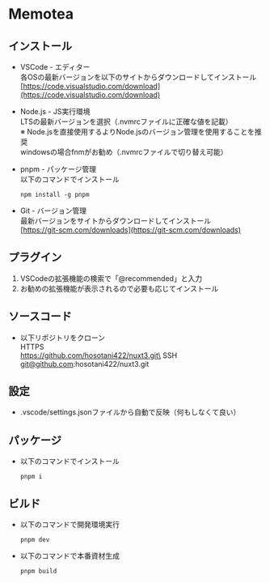 # Memotea

## インストール

- VSCode - エディター\
  各OSの最新バージョンを以下のサイトからダウンロードしてインストール
  [https://code.visualstudio.com/download](https://code.visualstudio.com/download)

- Node.js - JS実行環境\
  LTSの最新バージョンを選択（.nvmrcファイルに正確な値を記載）\
  ※ Node.jsを直接使用するよりNode.jsのバージョン管理を使用することを推奨\
  windowsの場合fnmがお勧め（.nvmrcファイルで切り替え可能）

- pnpm - パッケージ管理\
  以下のコマンドでインストール

  ```
  npm install -g pnpm
  ```

- Git - バージョン管理\
  最新バージョンをサイトからダウンロードしてインストール\
  [https://git-scm.com/downloads](https://git-scm.com/downloads)

## プラグイン

1. VSCodeの拡張機能の検索で「@recommended」と入力
2. お勧めの拡張機能が表示されるので必要も応じてインストール

## ソースコード

- 以下リポジトリをクローン\
  HTTPS\
  https://github.com/hosotani422/nuxt3.git\
  SSH\
  git@github.com:hosotani422/nuxt3.git

## 設定

- .vscode/settings.jsonファイルから自動で反映（何もしなくて良い）

## パッケージ

- 以下のコマンドでインストール

  ```
  pnpm i
  ```

## ビルド

- 以下のコマンドで開発環境実行

  ```
  pnpm dev
  ```

- 以下のコマンドで本番資材生成

  ```
  pnpm build
  ```
